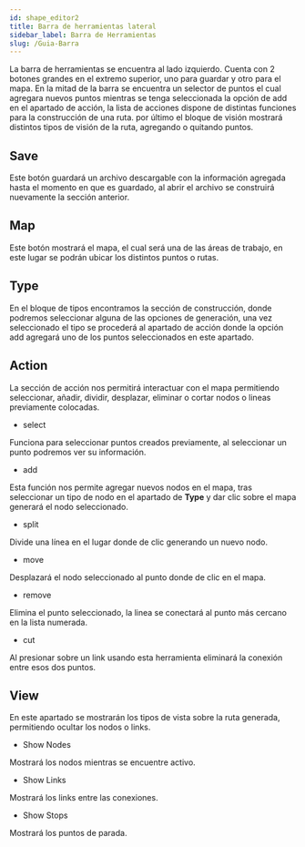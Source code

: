 ```yaml
---
id: shape_editor2
title: Barra de herramientas lateral
sidebar_label: Barra de Herramientas
slug: /Guia-Barra
---
```


La barra de herramientas se encuentra al lado izquierdo.
Cuenta con 2 botones grandes en el extremo superior, uno para guardar y otro para el mapa. En la mitad de la barra se encuentra un selector de puntos el cual agregara nuevos puntos mientras se tenga seleccionada la opción de add en el apartado de acción, la lista de acciones dispone de distintas funciones para la construcción de una ruta. por último el bloque de visión mostrará distintos tipos de visión de la ruta, agregando o quitando puntos.

## Save

Este botón guardará un archivo descargable con la información agregada hasta el momento en que es guardado, al abrir el archivo se construirá nuevamente la sección anterior.

## Map

Este botón mostrará el mapa, el cual será una de las áreas de trabajo, en este lugar se podrán ubicar los distintos puntos o rutas.

## Type

En el bloque de tipos encontramos la sección de construcción, donde podremos seleccionar alguna de las opciones de generación, una vez seleccionado el tipo se procederá al apartado de acción donde la opción add agregará uno de los puntos seleccionados en este apartado.

## Action

La sección de acción nos permitirá interactuar con el mapa permitiendo seleccionar, añadir, dividir, desplazar, eliminar o cortar nodos o lineas previamente colocadas.

+ select

Funciona para seleccionar puntos creados previamente, al seleccionar un punto podremos ver su información.

+ add

Esta función nos permite agregar nuevos nodos en el mapa, tras seleccionar un tipo de nodo en el apartado de **Type** y dar clic sobre el mapa generará el nodo seleccionado.

+ split

Divide una línea en el lugar donde de clic generando un nuevo nodo.

+ move

Desplazará el nodo seleccionado al punto donde de clic en el mapa.

+ remove

Elimina el punto seleccionado, la linea se conectará al punto más cercano en la lista numerada.

+ cut

Al presionar sobre un link usando esta herramienta eliminará la conexión entre esos dos puntos.

## View

En este apartado se mostrarán los tipos de vista sobre la ruta generada, permitiendo ocultar los nodos o links.

+ Show Nodes

Mostrará los nodos mientras se encuentre activo.

+ Show Links

Mostrará los links entre las conexiones.

+ Show Stops

Mostrará los puntos de parada.
